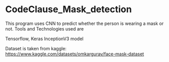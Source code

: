 # CodeClause_Mask_detection
This program uses CNN to predict whether the person is wearing a mask or not.
Tools and Technologies used are

Tensorflow, Keras
InceptionV3 model

Dataset is taken from kaggle: https://www.kaggle.com/datasets/omkargurav/face-mask-dataset
